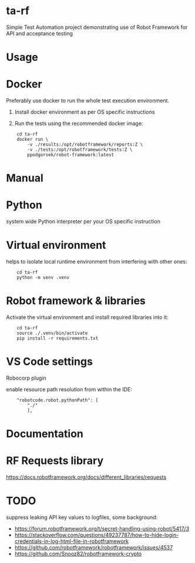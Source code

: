 # ta-rf

Simple Test Automation project demonstrating use of Robot Framework for API and acceptance testing

# Usage

# Docker

Preferably use docker to run the whole test execution environment.

1. Install docker environment as per OS specific instructions

2. Run the tests using the recommended docker image:

```console
    cd ta-rf
    docker run \
        -v ./results:/opt/robotframework/reports:Z \
        -v ./tests:/opt/robotframework/tests:Z \
        ppodgorsek/robot-framework:latest
```

# Manual

# Python
system wide Python interpreter per your OS specific instruction

# Virtual environment

helps to isolate local runtime environment from interfering with other ones:

```console
    cd ta-rf
    python -m venv .venv
```

# Robot framework & libraries

Activate the virtual environment and install required libraries into it:

```console
    cd ta-rf
    source ./.venv/bin/activate
    pip install -r requirements.txt
```

# VS Code settings
Robocorp plugin

enable resource path resolution from within the IDE:

```console
    "robotcode.robot.pythonPath": [
        "./"
        ],
```

# Documentation

# RF Requests library
https://docs.robotframework.org/docs/different_libraries/requests


# TODO
suppress leaking API key values to logfiles, some background:

- https://forum.robotframework.org/t/secret-handling-using-robot/5417/3
- https://stackoverflow.com/questions/49237787/how-to-hide-login-credentials-in-log-html-file-in-robotframework
- https://github.com/robotframework/robotframework/issues/4537
- https://github.com/Snooz82/robotframework-crypto

